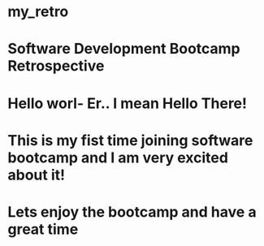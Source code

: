 # my_retro

# Software Development Bootcamp Retrospective
# Hello worl- Er.. I mean Hello There!
# This is my fist time joining software bootcamp and I am very excited about it!
# Lets enjoy the bootcamp and have a great time
